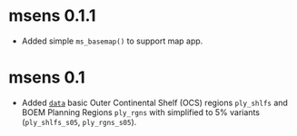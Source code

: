 # msens 0.1.1

* Added simple `ms_basemap()` to support map app.

# msens 0.1

* Added [`data`](../reference/index.html#data) basic Outer Continental Shelf (OCS) regions `ply_shlfs` and BOEM Planning Regions `ply_rgns` with simplified to 5% variants (`ply_shlfs_s05`, `ply_rgns_s05`).
